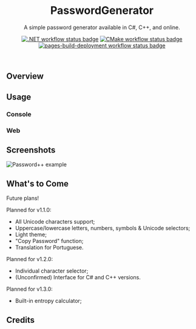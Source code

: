 <h1 align="center">PasswordGenerator</h1>
<p align="center">A simple password generator available in C#, C++, and online.</p>
<p align="center">
  <a href="https://github.com/Nathan2076/PasswordGenerator/actions/workflows/dotnet.yml">
    <img alt=".NET workflow status badge" src="https://github.com/Nathan2076/PasswordGenerator/actions/workflows/dotnet.yml/badge.svg" /></a>
  <a href="https://github.com/Nathan2076/PasswordGenerator/actions/workflows/cmake.yml">
    <img alt="CMake workflow status badge" src="https://github.com/Nathan2076/PasswordGenerator/actions/workflows/cmake.yml/badge.svg" /></a>
  <a href="https://github.com/Nathan2076/PasswordGenerator/actions/workflows/pages/pages-build-deployment">
    <img alt="pages-build-deployment workflow status badge" src="https://github.com/Nathan2076/PasswordGenerator/actions/workflows/pages/pages-build-deployment/badge.svg" /></a>
</p>
<br />

## Overview


## Usage

### Console

### Web


## 


## Screenshots
![Password++ example](https://github.com/Nathan2076/PasswordGenerator/assets/68337317/45c70718-032a-483b-8e56-f11941f8880e)


## What's to Come

Future plans!

Planned for v1.1.0:
* All Unicode characters support;
* Uppercase/lowercase letters, numbers, symbols & Unicode selectors;
* Light theme;
* "Copy Password" function;
* Translation for Portuguese.

Planned for v1.2.0:
* Individual character selector;
* (Unconfirmed) Interface for C# and C++ versions.

Planned for v1.3.0:
* Built-in entropy calculator;


## Credits
